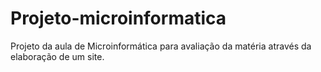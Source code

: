 # Projeto-microinformatica
Projeto da aula de Microinformática para avaliação da matéria através da elaboração de um site.
